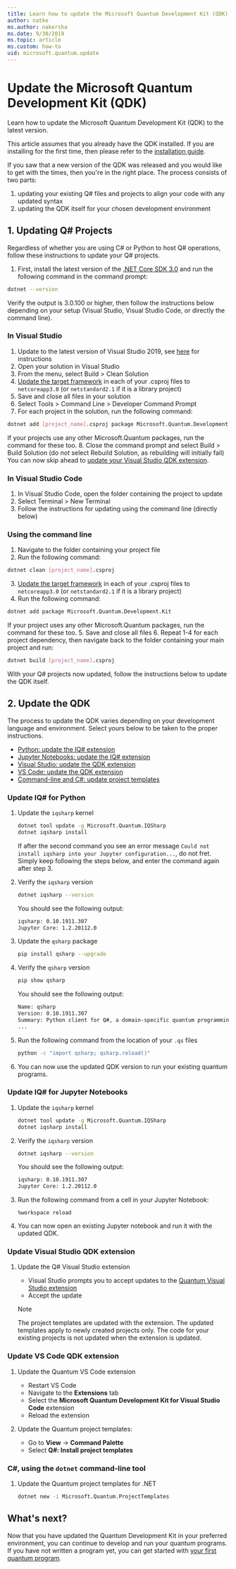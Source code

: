 ```yaml
---
title: Learn how to update the Microsoft Quantum Development Kit (QDK)
author: natke
ms.author: nakersha
ms.date: 9/30/2019
ms.topic: article
ms.custom: how-to
uid: microsoft.quantum.update
---
```


# Update the Microsoft Quantum Development Kit (QDK)

Learn how to update the Microsoft Quantum Development Kit (QDK) to the latest version.

This article assumes that you already have the QDK installed. If you are installing for the first time, then please refer to the [installation guide](xref:microsoft.quantum.install).

If you saw that a new version of the QDK was released and you would like to get with the times, then you're in the right place.
The process consists of two parts:
1. updating your existing Q# files and projects to align your code with any updated syntax
2. updating the QDK itself for your chosen development environment 

## 1. Updating Q# Projects 

Regardless of whether you are using C# or Python to host Q# operations, follow these instructions to update your Q# projects.

1. First, install the latest version of the [.NET Core SDK 3.0](https://dotnet.microsoft.com/download) and run the following command in the command prompt:
```bash
dotnet --version
```
Verify the output is 3.0.100 or higher, then follow the instructions below depending on your setup (Visual Studio, Visual Studio Code, or directly the command line).

### In Visual Studio
 
1. Update to the latest version of Visual Studio 2019, see [here](https://docs.microsoft.com/visualstudio/install/update-visual-studio?view=vs-2019) for instructions
2. Open your solution in Visual Studio
3. From the menu, select Build > Clean Solution 
4. [Update the target framework](https://docs.microsoft.com/visualstudio/ide/visual-studio-multi-targeting-overview?view=vs-2019#change-the-target-framework) in each of your .csproj files to `netcoreapp3.0` (or `netstandard2.1` if it is a library project)
5. Save and close all files in your solution
6. Select Tools > Command Line > Developer Command Prompt
7. For each project in the solution, run the following command:
```bash
dotnet add [project_name].csproj package Microsoft.Quantum.Development.Kit
```
If your projects use any other Microsoft.Quantum packages, run the command for these too. 
8. Close the command prompt and select Build > Build Solution (do *not* select Rebuild Solution, as rebuilding will initially fail)
You can now skip ahead to [update your Visual Studio QDK extension](#update-visual-studio-qdk-extension).


### In Visual Studio Code

1. In Visual Studio Code, open the folder containing the project to update
2. Select Terminal > New Terminal
3. Follow the instructions for updating using the command line (directly below)

### Using the command line

1. Navigate to the folder containing your project file
2. Run the following command:
```bash
dotnet clean [project_name].csproj
```
3. [Update the target framework](https://docs.microsoft.com/dotnet/standard/frameworks#how-to-specify-target-frameworks) in each of your .csproj files to `netcoreapp3.0` (or `netstandard2.1` if it is a library project)
4. Run the following command:
```bash
dotnet add package Microsoft.Quantum.Development.Kit
```
If your project uses any other Microsoft.Quantum packages, run the command for these too.
5. Save and close all files
6. Repeat 1-4 for each project dependency, then navigate back to the folder containing your main project and run:
```bash
dotnet build [project_name].csproj
```

With your Q# projects now updated, follow the instructions below to update the QDK itself.

## 2. Update the QDK

The process to update the QDK varies depending on your development language and environment.
Select yours below to be taken to the proper instructions.

* [Python: update the IQ# extension](#update-iq-for-python)
* [Jupyter Notebooks: update the IQ# extension](#update-iq-for-jupyter-notebooks)
* [Visual Studio: update the QDK extension](#update-visual-studio-qdk-extension)
* [VS Code: update the QDK extension](#update-vs-code-qdk-extension)
* [Command-line and C#: update project templates](#c-using-the-dotnet-command-line-tool)


### Update IQ# for Python

1. Update the `iqsharp` kernel

    ```bash
    dotnet tool update -g Microsoft.Quantum.IQSharp
    dotnet iqsharp install
    ```
	If after the second command you see an error message `Could not install iqsharp into your Jupyter configuration...`, do not fret. 
	Simply keep following the steps below, and enter the command again after step 3.

2. Verify the `iqsharp` version

    ```bash
    dotnet iqsharp --version
    ```

    You should see the following output:

    ```bash
    iqsharp: 0.10.1911.307
    Jupyter Core: 1.2.20112.0
    ```

3. Update the `qsharp` package

    ```bash
    pip install qsharp --upgrade
    ```

4. Verify the `qsharp` version

    ```bash
    pip show qsharp
    ```

    You should see the following output:

    ```bash
    Name: qsharp
    Version: 0.10.1911.307
    Summary: Python client for Q#, a domain-specific quantum programming language
    ...
    ```
5. Run the following command from the location of your `.qs` files
    ```bash
    python -c "import qsharp; qsharp.reload()"
    ```

6. You can now use the updated QDK version to run your existing quantum programs.

### Update IQ# for Jupyter Notebooks

1. Update the `iqsharp` kernel

    ```bash
    dotnet tool update -g Microsoft.Quantum.IQSharp
    dotnet iqsharp install
    ```

2. Verify the `iqsharp` version

    ```bash
    dotnet iqsharp --version
    ```

    You should see the following output:

    ```bash
    iqsharp: 0.10.1911.307
    Jupyter Core: 1.2.20112.0
    ```
3. Run the following command from a cell in your Jupyter Notebook:
    ```
    %workspace reload
    ```

4. You can now open an existing Jupyter notebook and run it with the updated QDK.

### Update Visual Studio QDK extension

1. Update the Q# Visual Studio extension

    - Visual Studio prompts you to accept updates to the [Quantum Visual Studio extension](https://marketplace.visualstudio.com/items?itemName=quantum.DevKit)
    - Accept the update

    > [!NOTE]
    > The project templates are updated with the extension. The updated templates apply to newly created projects only. The code for your existing projects is not updated when the extension is updated.

### Update VS Code QDK extension

1. Update the Quantum VS Code extension

    - Restart VS Code
    - Navigate to the **Extensions** tab
    - Select the **Microsoft Quantum Development Kit for Visual Studio Code** extension
    - Reload the extension

2. Update the Quantum project templates:

   - Go to **View** -> **Command Palette**
   - Select **Q#: Install project templates**

### C#, using the `dotnet` command-line tool

1. Update the Quantum project templates for .NET

    ```bash
    dotnet new -i Microsoft.Quantum.ProjectTemplates
    ```

## What's next?

Now that you have updated the Quantum Development Kit in your preferred environment, you can continue to develop and run your quantum programs. If you have not written a program yet, you can get started with [your first quantum program](xref:microsoft.quantum.write-program).
